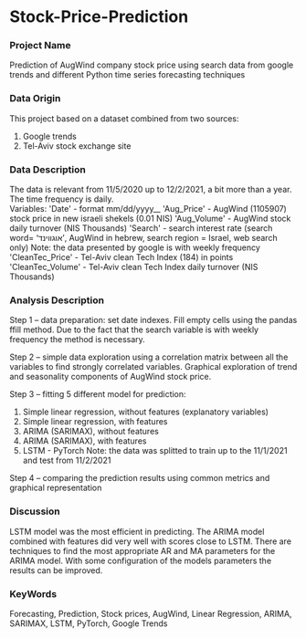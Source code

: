 # Stock-Price-Prediction

### **Project Name**
Prediction of AugWind company stock price using search data from google trends and different Python time series forecasting techniques

### **Data Origin**
This project based on a dataset combined from two sources:
  1. Google trends
  2. Tel-Aviv stock exchange site

### **Data Description**
The data is relevant from 11/5/2020 up to 12/2/2021, a bit more than a year. The time frequency is daily.\
Variables:
'Date' - format mm/dd/yyyy__
'Aug_Price' - AugWind (1105907) stock price in new israeli shekels (0.01 NIS) 
'Aug_Volume' - AugWind stock daily turnover (NIS Thousands)
'Search' - search interest rate (search word= ‘אוגווינד’, AugWind in hebrew, search region = Israel, web search only)
Note: the data presented by google is with weekly frequency
'CleanTec_Price' - Tel-Aviv clean Tech Index (184) in points
'CleanTec_Volume' - Tel-Aviv clean Tech Index daily turnover (NIS Thousands)

### **Analysis Description**
Step 1 – data preparation: set date indexes. Fill empty cells using the pandas ffill method. Due to the fact that the search variable is with weekly frequency the method is necessary. 

Step 2 – simple data exploration using a correlation matrix between all the variables to find strongly correlated variables. Graphical exploration of trend and seasonality components of AugWind stock price.

Step 3 – fitting 5 different model for prediction:
  1. Simple linear regression, without features (explanatory variables)
  2. Simple linear regression, with features 
  3. ARIMA (SARIMAX), without features
  4. ARIMA (SARIMAX), with features
  5. LSTM - PyTorch
Note: the data was splitted to train up to the 11/1/2021 and test from 11/2/2021

Step 4 – comparing the prediction results using common metrics and graphical representation

### **Discussion**
LSTM model was the most efficient in predicting. The ARIMA model combined with features did very well with scores close to LSTM. There are techniques to find the most appropriate AR and MA parameters for the ARIMA model. With some configuration of the models parameters the results can be improved.

### **KeyWords**
Forecasting, Prediction, Stock prices, AugWind, Linear Regression, ARIMA, SARIMAX, LSTM, PyTorch, Google Trends

